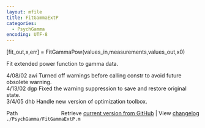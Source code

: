 ```yaml
---
layout: mfile
title: FitGammaExtP
categories:
  - PsychGamma
encoding: UTF-8
---
```


[fit\_out,x,err] = FitGammaPow(values\_in,measurements,values\_out,x0)  

Fit extended power function to gamma data.  

4/08/02 awi Turned off warnings before calling constr to avoid future obsolete warning.  
4/13/02 dgp Fixed the warning suppression to save and restore original state.  
3/4/05  dhb   Handle new version of optimization toolbox.  


<div class="code_header" style="text-align:right;">
  <span style="float:left;">Path&nbsp;&nbsp;</span> <span class="counter">Retrieve <a href=
  "https://raw.github.com/Psychtoolbox-3/Psychtoolbox-3/beta/./PsychGamma/FitGammaExtP.m">current version from GitHub</a> | View <a href=
  "https://github.com/Psychtoolbox-3/Psychtoolbox-3/commits/beta/./PsychGamma/FitGammaExtP.m">changelog</a></span>
</div>
<div class="code">
  <code>./PsychGamma/FitGammaExtP.m</code>
</div>
